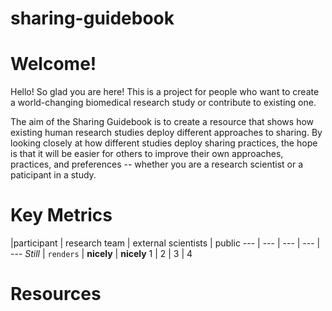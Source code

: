 # sharing-guidebook

# Welcome!

Hello! So glad you are here! This is a project for people who want to create a world-changing biomedical research study or contribute to existing one.  

The aim of the Sharing Guidebook is to create a resource that shows how existing human research studies deploy different approaches to sharing. By looking closely at how different studies deploy sharing practices, the hope is that it will be easier for others to improve their own approaches, practices, and preferences -- whether you are a research scientist or a paticipant in a study.


# Key Metrics

   |participant |	research team	| external scientists |	public
--- | --- | --- | --- | ---
*Still* | `renders` | **nicely** | **nicely**
1 | 2 | 3 | 4

# Resources




